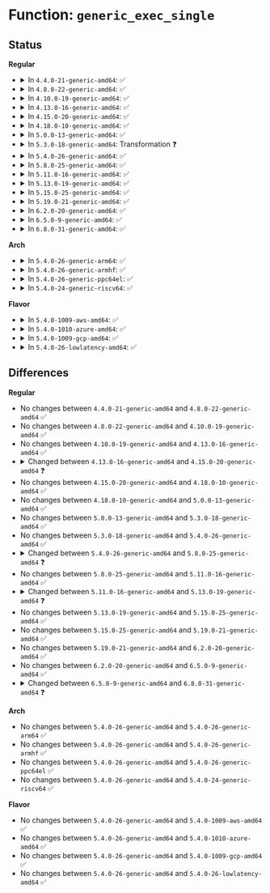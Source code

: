 # Function: <code>generic_exec_single</code>

## Status
<b>Regular</b>
<ul>
<li>
<details>
<summary>In <code>4.4.0-21-generic-amd64</code>: ✅</summary>

```c
int generic_exec_single(int cpu, struct call_single_data * csd, smp_call_func_t func, void * info)
```

```json
{
  "name": "generic_exec_single",
  "collision_type": "Unique Static",
  "inline_type": "No",
  "funcs": [
    {
      "addr": 18446744071579908112,
      "name": "generic_exec_single",
      "external": false,
      "loc": "kernel/smp.c:144",
      "file": "kernel/smp.c",
      "inline": "seen, unknown",
      "caller_inline": [],
      "caller_func": [
        "kernel/smp.c:smp_call_function_single",
        "kernel/smp.c:smp_call_function_single",
        "kernel/smp.c:smp_call_function_single_async"
      ]
    }
  ],
  "symbols": [
    {
      "addr": 18446744071579908112,
      "name": "generic_exec_single",
      "section": ".text",
      "bind": "STB_LOCAL",
      "size": 286
    }
  ]
}
```
</details>
</li>
<li>
<details>
<summary>In <code>4.8.0-22-generic-amd64</code>: ✅</summary>

```c
int generic_exec_single(int cpu, struct call_single_data * csd, smp_call_func_t func, void * info)
```

```json
{
  "name": "generic_exec_single",
  "collision_type": "Unique Static",
  "inline_type": "No",
  "funcs": [
    {
      "addr": 18446744071579937856,
      "name": "generic_exec_single",
      "external": false,
      "loc": "kernel/smp.c:128",
      "file": "kernel/smp.c",
      "inline": "seen, unknown",
      "caller_inline": [],
      "caller_func": [
        "kernel/smp.c:smp_call_function_single_async",
        "kernel/smp.c:smp_call_function_single",
        "kernel/smp.c:smp_call_function_single"
      ]
    }
  ],
  "symbols": [
    {
      "addr": 18446744071579937856,
      "name": "generic_exec_single",
      "section": ".text",
      "bind": "STB_LOCAL",
      "size": 274
    }
  ]
}
```
</details>
</li>
<li>
<details>
<summary>In <code>4.10.0-19-generic-amd64</code>: ✅</summary>

```c
int generic_exec_single(int cpu, struct call_single_data * csd, smp_call_func_t func, void * info)
```

```json
{
  "name": "generic_exec_single",
  "collision_type": "Unique Static",
  "inline_type": "No",
  "funcs": [
    {
      "addr": 18446744071579968608,
      "name": "generic_exec_single",
      "external": false,
      "loc": "kernel/smp.c:132",
      "file": "kernel/smp.c",
      "inline": "seen, unknown",
      "caller_inline": [],
      "caller_func": [
        "kernel/smp.c:smp_call_function_single_async",
        "kernel/smp.c:smp_call_function_single",
        "kernel/smp.c:smp_call_function_single"
      ]
    }
  ],
  "symbols": [
    {
      "addr": 18446744071579968608,
      "name": "generic_exec_single",
      "section": ".text",
      "bind": "STB_LOCAL",
      "size": 274
    }
  ]
}
```
</details>
</li>
<li>
<details>
<summary>In <code>4.13.0-16-generic-amd64</code>: ✅</summary>

```c
int generic_exec_single(int cpu, struct call_single_data * csd, smp_call_func_t func, void * info)
```

```json
{
  "name": "generic_exec_single",
  "collision_type": "Unique Static",
  "inline_type": "No",
  "funcs": [
    {
      "addr": 18446744071579974208,
      "name": "generic_exec_single",
      "external": false,
      "loc": "kernel/smp.c:141",
      "file": "kernel/smp.c",
      "inline": "seen, unknown",
      "caller_inline": [],
      "caller_func": [
        "kernel/smp.c:smp_call_function_single_async",
        "kernel/smp.c:smp_call_function_single",
        "kernel/smp.c:smp_call_function_single"
      ]
    }
  ],
  "symbols": [
    {
      "addr": 18446744071579974208,
      "name": "generic_exec_single",
      "section": ".text",
      "bind": "STB_LOCAL",
      "size": 176
    }
  ]
}
```
</details>
</li>
<li>
<details>
<summary>In <code>4.15.0-20-generic-amd64</code>: ✅</summary>

```c
int generic_exec_single(int cpu, call_single_data_t * csd, smp_call_func_t func, void * info)
```

```json
{
  "name": "generic_exec_single",
  "collision_type": "Unique Static",
  "inline_type": "No",
  "funcs": [
    {
      "addr": 18446744071580020672,
      "name": "generic_exec_single",
      "external": false,
      "loc": "kernel/smp.c:141",
      "file": "kernel/smp.c",
      "inline": "seen, unknown",
      "caller_inline": [],
      "caller_func": [
        "kernel/smp.c:smp_call_function_single_async",
        "kernel/smp.c:smp_call_function_single",
        "kernel/smp.c:smp_call_function_single"
      ]
    }
  ],
  "symbols": [
    {
      "addr": 18446744071580020672,
      "name": "generic_exec_single",
      "section": ".text",
      "bind": "STB_LOCAL",
      "size": 185
    }
  ]
}
```
</details>
</li>
<li>
<details>
<summary>In <code>4.18.0-10-generic-amd64</code>: ✅</summary>

```c
int generic_exec_single(int cpu, call_single_data_t * csd, smp_call_func_t func, void * info)
```

```json
{
  "name": "generic_exec_single",
  "collision_type": "Unique Static",
  "inline_type": "No",
  "funcs": [
    {
      "addr": 18446744071580074736,
      "name": "generic_exec_single",
      "external": false,
      "loc": "kernel/smp.c:141",
      "file": "kernel/smp.c",
      "inline": "seen, unknown",
      "caller_inline": [],
      "caller_func": [
        "kernel/smp.c:smp_call_function_single_async",
        "kernel/smp.c:smp_call_function_single",
        "kernel/smp.c:smp_call_function_single"
      ]
    }
  ],
  "symbols": [
    {
      "addr": 18446744071580074736,
      "name": "generic_exec_single",
      "section": ".text",
      "bind": "STB_LOCAL",
      "size": 200
    }
  ]
}
```
</details>
</li>
<li>
<details>
<summary>In <code>5.0.0-13-generic-amd64</code>: ✅</summary>

```c
int generic_exec_single(int cpu, call_single_data_t * csd, smp_call_func_t func, void * info)
```

```json
{
  "name": "generic_exec_single",
  "collision_type": "Unique Static",
  "inline_type": "No",
  "funcs": [
    {
      "addr": 18446744071580122048,
      "name": "generic_exec_single",
      "external": false,
      "loc": "kernel/smp.c:141",
      "file": "kernel/smp.c",
      "inline": "seen, unknown",
      "caller_inline": [],
      "caller_func": [
        "kernel/smp.c:smp_call_function_single_async",
        "kernel/smp.c:smp_call_function_single",
        "kernel/smp.c:smp_call_function_single"
      ]
    }
  ],
  "symbols": [
    {
      "addr": 18446744071580122048,
      "name": "generic_exec_single",
      "section": ".text",
      "bind": "STB_LOCAL",
      "size": 200
    }
  ]
}
```
</details>
</li>
<li>
<details>
<summary>In <code>5.3.0-18-generic-amd64</code>: Transformation ❓</summary>

```c
int generic_exec_single(int cpu, call_single_data_t * csd, smp_call_func_t func, void * info)
```

```json
{
  "name": "generic_exec_single",
  "collision_type": "Unique Static",
  "inline_type": "No",
  "funcs": [
    {
      "addr": 0,
      "name": "generic_exec_single",
      "external": false,
      "loc": "kernel/smp.c:142",
      "file": "kernel/smp.c",
      "inline": "seen, unknown",
      "caller_inline": [],
      "caller_func": [
        "kernel/smp.c:smp_call_function_single_async",
        "kernel/smp.c:smp_call_function_single",
        "kernel/smp.c:smp_call_function_single"
      ]
    }
  ],
  "symbols": [
    {
      "addr": 18446744071580167424,
      "name": "generic_exec_single",
      "section": ".text",
      "bind": "STB_LOCAL",
      "size": 228
    },
    {
      "addr": 18446744071580170297,
      "name": "generic_exec_single.cold",
      "section": ".text",
      "bind": "STB_LOCAL",
      "size": 54
    }
  ]
}
```
</details>
</li>
<li>
<details>
<summary>In <code>5.4.0-26-generic-amd64</code>: ✅</summary>

```c
int generic_exec_single(int cpu, call_single_data_t * csd, smp_call_func_t func, void * info)
```

```json
{
  "name": "generic_exec_single",
  "collision_type": "Unique Static",
  "inline_type": "No",
  "funcs": [
    {
      "addr": 18446744071580215392,
      "name": "generic_exec_single",
      "external": false,
      "loc": "kernel/smp.c:142",
      "file": "kernel/smp.c",
      "inline": "seen, unknown",
      "caller_inline": [],
      "caller_func": [
        "kernel/smp.c:smp_call_function_single_async",
        "kernel/smp.c:smp_call_function_single",
        "kernel/smp.c:smp_call_function_single"
      ]
    }
  ],
  "symbols": [
    {
      "addr": 18446744071580215392,
      "name": "generic_exec_single",
      "section": ".text",
      "bind": "STB_LOCAL",
      "size": 208
    }
  ]
}
```
</details>
</li>
<li>
<details>
<summary>In <code>5.8.0-25-generic-amd64</code>: ✅</summary>

```c
int generic_exec_single(int cpu, call_single_data_t * csd)
```

```json
{
  "name": "generic_exec_single",
  "collision_type": "Unique Static",
  "inline_type": "No",
  "funcs": [
    {
      "addr": 18446744071580283744,
      "name": "generic_exec_single",
      "external": false,
      "loc": "kernel/smp.c:158",
      "file": "kernel/smp.c",
      "inline": "seen, unknown",
      "caller_inline": [],
      "caller_func": [
        "kernel/smp.c:smp_call_function_single_async",
        "kernel/smp.c:smp_call_function_single",
        "kernel/smp.c:smp_call_function_single"
      ]
    }
  ],
  "symbols": [
    {
      "addr": 18446744071580283744,
      "name": "generic_exec_single",
      "section": ".text",
      "bind": "STB_LOCAL",
      "size": 210
    }
  ]
}
```
</details>
</li>
<li>
<details>
<summary>In <code>5.11.0-16-generic-amd64</code>: ✅</summary>

```c
int generic_exec_single(int cpu, call_single_data_t * csd)
```

```json
{
  "name": "generic_exec_single",
  "collision_type": "Unique Static",
  "inline_type": "No",
  "funcs": [
    {
      "addr": 18446744071580267264,
      "name": "generic_exec_single",
      "external": false,
      "loc": "kernel/smp.c:279",
      "file": "kernel/smp.c",
      "inline": "seen, unknown",
      "caller_inline": [],
      "caller_func": [
        "kernel/smp.c:smp_call_function_single_async",
        "kernel/smp.c:smp_call_function_single",
        "kernel/smp.c:smp_call_function_single"
      ]
    }
  ],
  "symbols": [
    {
      "addr": 18446744071580267264,
      "name": "generic_exec_single",
      "section": ".text",
      "bind": "STB_LOCAL",
      "size": 210
    }
  ]
}
```
</details>
</li>
<li>
<details>
<summary>In <code>5.13.0-19-generic-amd64</code>: ✅</summary>

```c
int generic_exec_single(int cpu, struct __call_single_data * csd)
```

```json
{
  "name": "generic_exec_single",
  "collision_type": "Unique Static",
  "inline_type": "No",
  "funcs": [
    {
      "addr": 18446744071580273136,
      "name": "generic_exec_single",
      "external": false,
      "loc": "kernel/smp.c:504",
      "file": "kernel/smp.c",
      "inline": "seen, unknown",
      "caller_inline": [],
      "caller_func": [
        "kernel/smp.c:smp_call_function_single_async",
        "kernel/smp.c:smp_call_function_single",
        "kernel/smp.c:smp_call_function_single"
      ]
    }
  ],
  "symbols": [
    {
      "addr": 18446744071580273136,
      "name": "generic_exec_single",
      "section": ".text",
      "bind": "STB_LOCAL",
      "size": 194
    }
  ]
}
```
</details>
</li>
<li>
<details>
<summary>In <code>5.15.0-25-generic-amd64</code>: ✅</summary>

```c
int generic_exec_single(int cpu, struct __call_single_data * csd)
```

```json
{
  "name": "generic_exec_single",
  "collision_type": "Unique Static",
  "inline_type": "No",
  "funcs": [
    {
      "addr": 18446744071580425120,
      "name": "generic_exec_single",
      "external": false,
      "loc": "kernel/smp.c:504",
      "file": "kernel/smp.c",
      "inline": "seen, unknown",
      "caller_inline": [],
      "caller_func": [
        "kernel/smp.c:smp_call_function_single_async",
        "kernel/smp.c:smp_call_function_single",
        "kernel/smp.c:smp_call_function_single"
      ]
    }
  ],
  "symbols": [
    {
      "addr": 18446744071580425120,
      "name": "generic_exec_single",
      "section": ".text",
      "bind": "STB_LOCAL",
      "size": 250
    }
  ]
}
```
</details>
</li>
<li>
<details>
<summary>In <code>5.19.0-21-generic-amd64</code>: ✅</summary>

```c
int generic_exec_single(int cpu, struct __call_single_data * csd)
```

```json
{
  "name": "generic_exec_single",
  "collision_type": "Unique Static",
  "inline_type": "No",
  "funcs": [
    {
      "addr": 18446744071580648128,
      "name": "generic_exec_single",
      "external": false,
      "loc": "kernel/smp.c:507",
      "file": "kernel/smp.c",
      "inline": "seen, unknown",
      "caller_inline": [],
      "caller_func": [
        "kernel/smp.c:smp_call_function_single_async",
        "kernel/smp.c:smp_call_function_single",
        "kernel/smp.c:smp_call_function_single"
      ]
    }
  ],
  "symbols": [
    {
      "addr": 18446744071580648128,
      "name": "generic_exec_single",
      "section": ".text",
      "bind": "STB_LOCAL",
      "size": 256
    }
  ]
}
```
</details>
</li>
<li>
<details>
<summary>In <code>6.2.0-20-generic-amd64</code>: ✅</summary>

```c
int generic_exec_single(int cpu, struct __call_single_data * csd)
```

```json
{
  "name": "generic_exec_single",
  "collision_type": "Unique Static",
  "inline_type": "No",
  "funcs": [
    {
      "addr": 18446744071580915152,
      "name": "generic_exec_single",
      "external": false,
      "loc": "kernel/smp.c:506",
      "file": "kernel/smp.c",
      "inline": "seen, unknown",
      "caller_inline": [],
      "caller_func": [
        "kernel/smp.c:smp_call_function_single_async",
        "kernel/smp.c:smp_call_function_single",
        "kernel/smp.c:smp_call_function_single"
      ]
    }
  ],
  "symbols": [
    {
      "addr": 18446744071580915152,
      "name": "generic_exec_single",
      "section": ".text",
      "bind": "STB_LOCAL",
      "size": 268
    }
  ]
}
```
</details>
</li>
<li>
<details>
<summary>In <code>6.5.0-9-generic-amd64</code>: ✅</summary>

```c
int generic_exec_single(int cpu, struct __call_single_data * csd)
```

```json
{
  "name": "generic_exec_single",
  "collision_type": "Unique Static",
  "inline_type": "No",
  "funcs": [
    {
      "addr": 18446744071581002800,
      "name": "generic_exec_single",
      "external": false,
      "loc": "kernel/smp.c:375",
      "file": "kernel/smp.c",
      "inline": "seen, unknown",
      "caller_inline": [],
      "caller_func": [
        "kernel/smp.c:smp_call_function_single_async",
        "kernel/smp.c:smp_call_function_single",
        "kernel/smp.c:smp_call_function_single"
      ]
    }
  ],
  "symbols": [
    {
      "addr": 18446744071581002800,
      "name": "generic_exec_single",
      "section": ".text",
      "bind": "STB_LOCAL",
      "size": 325
    }
  ]
}
```
</details>
</li>
<li>
<details>
<summary>In <code>6.8.0-31-generic-amd64</code>: ✅</summary>

```c
int generic_exec_single(int cpu, call_single_data_t * csd)
```

```json
{
  "name": "generic_exec_single",
  "collision_type": "Unique Static",
  "inline_type": "No",
  "funcs": [
    {
      "addr": 18446744071581098960,
      "name": "generic_exec_single",
      "external": false,
      "loc": "kernel/smp.c:390",
      "file": "kernel/smp.c",
      "inline": "seen, unknown",
      "caller_inline": [],
      "caller_func": [
        "kernel/smp.c:smp_call_function_single_async",
        "kernel/smp.c:smp_call_function_single",
        "kernel/smp.c:smp_call_function_single"
      ]
    }
  ],
  "symbols": [
    {
      "addr": 18446744071581098960,
      "name": "generic_exec_single",
      "section": ".text",
      "bind": "STB_LOCAL",
      "size": 325
    }
  ]
}
```
</details>
</li>
</ul>
<b>Arch</b>
<ul>
<li>
<details>
<summary>In <code>5.4.0-26-generic-arm64</code>: ✅</summary>

```c
int generic_exec_single(int cpu, call_single_data_t * csd, smp_call_func_t func, void * info)
```

```json
{
  "name": "generic_exec_single",
  "collision_type": "Unique Static",
  "inline_type": "No",
  "funcs": [
    {
      "addr": 18446603336491453720,
      "name": "generic_exec_single",
      "external": false,
      "loc": "kernel/smp.c:142",
      "file": "kernel/smp.c",
      "inline": "seen, unknown",
      "caller_inline": [],
      "caller_func": [
        "kernel/smp.c:smp_call_function_single_async",
        "kernel/smp.c:smp_call_function_single",
        "kernel/smp.c:smp_call_function_single"
      ]
    }
  ],
  "symbols": [
    {
      "addr": 18446603336491453720,
      "name": "generic_exec_single",
      "section": ".text",
      "bind": "STB_LOCAL",
      "size": 348
    }
  ]
}
```
</details>
</li>
<li>
<details>
<summary>In <code>5.4.0-26-generic-armhf</code>: ✅</summary>

```c
int generic_exec_single(int cpu, call_single_data_t * csd, smp_call_func_t func, void * info)
```

```json
{
  "name": "generic_exec_single",
  "collision_type": "Unique Static",
  "inline_type": "No",
  "funcs": [
    {
      "addr": 3225439296,
      "name": "generic_exec_single",
      "external": false,
      "loc": "kernel/smp.c:142",
      "file": "kernel/smp.c",
      "inline": "seen, unknown",
      "caller_inline": [],
      "caller_func": [
        "kernel/smp.c:smp_call_function_single_async",
        "kernel/smp.c:smp_call_function_single",
        "kernel/smp.c:smp_call_function_single"
      ]
    }
  ],
  "symbols": [
    {
      "addr": 3225439296,
      "name": "generic_exec_single",
      "section": ".text",
      "bind": "STB_LOCAL",
      "size": 328
    }
  ]
}
```
</details>
</li>
<li>
<details>
<summary>In <code>5.4.0-26-generic-ppc64el</code>: ✅</summary>

```c
int generic_exec_single(int cpu, call_single_data_t * csd, smp_call_func_t func, void * info)
```

```json
{
  "name": "generic_exec_single",
  "collision_type": "Unique Static",
  "inline_type": "No",
  "funcs": [
    {
      "addr": 13835058055284403328,
      "name": "generic_exec_single",
      "external": false,
      "loc": "kernel/smp.c:142",
      "file": "kernel/smp.c",
      "inline": "seen, unknown",
      "caller_inline": [],
      "caller_func": [
        "kernel/smp.c:smp_call_function_single_async",
        "kernel/smp.c:smp_call_function_single_async",
        "kernel/smp.c:smp_call_function_single",
        "kernel/smp.c:smp_call_function_single"
      ]
    }
  ],
  "symbols": [
    {
      "addr": 13835058055284403328,
      "name": "generic_exec_single",
      "section": ".text",
      "bind": "STB_LOCAL",
      "size": 420
    }
  ]
}
```
</details>
</li>
<li>
<details>
<summary>In <code>5.4.0-24-generic-riscv64</code>: ✅</summary>

```c
int generic_exec_single(int cpu, call_single_data_t * csd, smp_call_func_t func, void * info)
```

```json
{
  "name": "generic_exec_single",
  "collision_type": "Unique Static",
  "inline_type": "No",
  "funcs": [
    {
      "addr": 18446743936271910116,
      "name": "generic_exec_single",
      "external": false,
      "loc": "kernel/smp.c:142",
      "file": "kernel/smp.c",
      "inline": "seen, unknown",
      "caller_inline": [],
      "caller_func": [
        "kernel/smp.c:smp_call_function_single_async",
        "kernel/smp.c:smp_call_function_single",
        "kernel/smp.c:smp_call_function_single"
      ]
    }
  ],
  "symbols": [
    {
      "addr": 18446743936271910116,
      "name": "generic_exec_single",
      "section": ".text",
      "bind": "STB_LOCAL",
      "size": 232
    }
  ]
}
```
</details>
</li>
</ul>
<b>Flavor</b>
<ul>
<li>
<details>
<summary>In <code>5.4.0-1009-aws-amd64</code>: ✅</summary>

```c
int generic_exec_single(int cpu, call_single_data_t * csd, smp_call_func_t func, void * info)
```

```json
{
  "name": "generic_exec_single",
  "collision_type": "Unique Static",
  "inline_type": "No",
  "funcs": [
    {
      "addr": 18446744071580184192,
      "name": "generic_exec_single",
      "external": false,
      "loc": "kernel/smp.c:142",
      "file": "kernel/smp.c",
      "inline": "seen, unknown",
      "caller_inline": [],
      "caller_func": [
        "kernel/smp.c:smp_call_function_single_async",
        "kernel/smp.c:smp_call_function_single",
        "kernel/smp.c:smp_call_function_single"
      ]
    }
  ],
  "symbols": [
    {
      "addr": 18446744071580184192,
      "name": "generic_exec_single",
      "section": ".text",
      "bind": "STB_LOCAL",
      "size": 208
    }
  ]
}
```
</details>
</li>
<li>
<details>
<summary>In <code>5.4.0-1010-azure-amd64</code>: ✅</summary>

```c
int generic_exec_single(int cpu, call_single_data_t * csd, smp_call_func_t func, void * info)
```

```json
{
  "name": "generic_exec_single",
  "collision_type": "Unique Static",
  "inline_type": "No",
  "funcs": [
    {
      "addr": 18446744071580131712,
      "name": "generic_exec_single",
      "external": false,
      "loc": "kernel/smp.c:142",
      "file": "kernel/smp.c",
      "inline": "seen, unknown",
      "caller_inline": [],
      "caller_func": [
        "kernel/smp.c:smp_call_function_single_async",
        "kernel/smp.c:smp_call_function_single",
        "kernel/smp.c:smp_call_function_single"
      ]
    }
  ],
  "symbols": [
    {
      "addr": 18446744071580131712,
      "name": "generic_exec_single",
      "section": ".text",
      "bind": "STB_LOCAL",
      "size": 184
    }
  ]
}
```
</details>
</li>
<li>
<details>
<summary>In <code>5.4.0-1009-gcp-amd64</code>: ✅</summary>

```c
int generic_exec_single(int cpu, call_single_data_t * csd, smp_call_func_t func, void * info)
```

```json
{
  "name": "generic_exec_single",
  "collision_type": "Unique Static",
  "inline_type": "No",
  "funcs": [
    {
      "addr": 18446744071580175664,
      "name": "generic_exec_single",
      "external": false,
      "loc": "kernel/smp.c:142",
      "file": "kernel/smp.c",
      "inline": "seen, unknown",
      "caller_inline": [],
      "caller_func": [
        "kernel/smp.c:smp_call_function_single_async",
        "kernel/smp.c:smp_call_function_single",
        "kernel/smp.c:smp_call_function_single"
      ]
    }
  ],
  "symbols": [
    {
      "addr": 18446744071580175664,
      "name": "generic_exec_single",
      "section": ".text",
      "bind": "STB_LOCAL",
      "size": 208
    }
  ]
}
```
</details>
</li>
<li>
<details>
<summary>In <code>5.4.0-26-lowlatency-amd64</code>: ✅</summary>

```c
int generic_exec_single(int cpu, call_single_data_t * csd, smp_call_func_t func, void * info)
```

```json
{
  "name": "generic_exec_single",
  "collision_type": "Unique Static",
  "inline_type": "No",
  "funcs": [
    {
      "addr": 18446744071580227760,
      "name": "generic_exec_single",
      "external": false,
      "loc": "kernel/smp.c:142",
      "file": "kernel/smp.c",
      "inline": "seen, unknown",
      "caller_inline": [],
      "caller_func": [
        "kernel/smp.c:smp_call_function_single_async",
        "kernel/smp.c:smp_call_function_single",
        "kernel/smp.c:smp_call_function_single"
      ]
    }
  ],
  "symbols": [
    {
      "addr": 18446744071580227760,
      "name": "generic_exec_single",
      "section": ".text",
      "bind": "STB_LOCAL",
      "size": 208
    }
  ]
}
```
</details>
</li>
</ul>

## Differences
<b>Regular</b>
<ul>
<li>
No changes between <code>4.4.0-21-generic-amd64</code> and <code>4.8.0-22-generic-amd64</code> ✅
</li>
<li>
No changes between <code>4.8.0-22-generic-amd64</code> and <code>4.10.0-19-generic-amd64</code> ✅
</li>
<li>
No changes between <code>4.10.0-19-generic-amd64</code> and <code>4.13.0-16-generic-amd64</code> ✅
</li>
<li>
<details>
<summary>Changed between <code>4.13.0-16-generic-amd64</code> and <code>4.15.0-20-generic-amd64</code> ❓</summary>
<ul>
<li>
<b>Param type changed. </b>
<code>struct call_single_data * csd</code> ➡️ <code>call_single_data_t * csd</code>
</li>
</ul>
</details>
</li>
<li>
No changes between <code>4.15.0-20-generic-amd64</code> and <code>4.18.0-10-generic-amd64</code> ✅
</li>
<li>
No changes between <code>4.18.0-10-generic-amd64</code> and <code>5.0.0-13-generic-amd64</code> ✅
</li>
<li>
No changes between <code>5.0.0-13-generic-amd64</code> and <code>5.3.0-18-generic-amd64</code> ✅
</li>
<li>
No changes between <code>5.3.0-18-generic-amd64</code> and <code>5.4.0-26-generic-amd64</code> ✅
</li>
<li>
<details>
<summary>Changed between <code>5.4.0-26-generic-amd64</code> and <code>5.8.0-25-generic-amd64</code> ❓</summary>
<ul>
<li>
<b>Param removed. </b>
<code>smp_call_func_t func</code>
</li>
<li>
<b>Param removed. </b>
<code>void * info</code>
</li>
</ul>
</details>
</li>
<li>
No changes between <code>5.8.0-25-generic-amd64</code> and <code>5.11.0-16-generic-amd64</code> ✅
</li>
<li>
<details>
<summary>Changed between <code>5.11.0-16-generic-amd64</code> and <code>5.13.0-19-generic-amd64</code> ❓</summary>
<ul>
<li>
<b>Param type changed. </b>
<code>call_single_data_t * csd</code> ➡️ <code>struct __call_single_data * csd</code>
</li>
</ul>
</details>
</li>
<li>
No changes between <code>5.13.0-19-generic-amd64</code> and <code>5.15.0-25-generic-amd64</code> ✅
</li>
<li>
No changes between <code>5.15.0-25-generic-amd64</code> and <code>5.19.0-21-generic-amd64</code> ✅
</li>
<li>
No changes between <code>5.19.0-21-generic-amd64</code> and <code>6.2.0-20-generic-amd64</code> ✅
</li>
<li>
No changes between <code>6.2.0-20-generic-amd64</code> and <code>6.5.0-9-generic-amd64</code> ✅
</li>
<li>
<details>
<summary>Changed between <code>6.5.0-9-generic-amd64</code> and <code>6.8.0-31-generic-amd64</code> ❓</summary>
<ul>
<li>
<b>Param type changed. </b>
<code>struct __call_single_data * csd</code> ➡️ <code>call_single_data_t * csd</code>
</li>
</ul>
</details>
</li>
</ul>
<b>Arch</b>
<ul>
<li>
No changes between <code>5.4.0-26-generic-amd64</code> and <code>5.4.0-26-generic-arm64</code> ✅
</li>
<li>
No changes between <code>5.4.0-26-generic-amd64</code> and <code>5.4.0-26-generic-armhf</code> ✅
</li>
<li>
No changes between <code>5.4.0-26-generic-amd64</code> and <code>5.4.0-26-generic-ppc64el</code> ✅
</li>
<li>
No changes between <code>5.4.0-26-generic-amd64</code> and <code>5.4.0-24-generic-riscv64</code> ✅
</li>
</ul>
<b>Flavor</b>
<ul>
<li>
No changes between <code>5.4.0-26-generic-amd64</code> and <code>5.4.0-1009-aws-amd64</code> ✅
</li>
<li>
No changes between <code>5.4.0-26-generic-amd64</code> and <code>5.4.0-1010-azure-amd64</code> ✅
</li>
<li>
No changes between <code>5.4.0-26-generic-amd64</code> and <code>5.4.0-1009-gcp-amd64</code> ✅
</li>
<li>
No changes between <code>5.4.0-26-generic-amd64</code> and <code>5.4.0-26-lowlatency-amd64</code> ✅
</li>
</ul>
